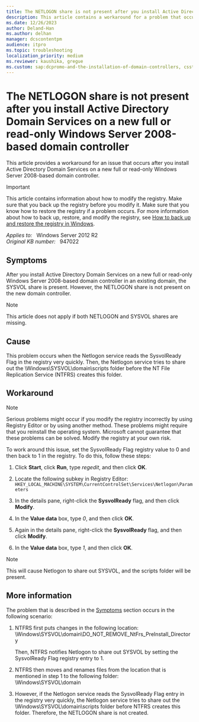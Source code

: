 ```yaml
---
title: The NETLOGON share is not present after you install Active Directory Domain Services on a new full or read-only Windows Server 2008-based domain controller
description: This article contains a workaround for a problem that occurs after you install AD DS on a new full or read-only Windows Server 2008-based domain controller.
ms.date: 12/26/2023
author: Deland-Han
ms.author: delhan
manager: dcscontentpm
audience: itpro
ms.topic: troubleshooting
localization_priority: medium
ms.reviewer: kaushika, gregue
ms.custom: sap:dcpromo-and-the-installation-of-domain-controllers, csstroubleshoot
---
```

# The NETLOGON share is not present after you install Active Directory Domain Services on a new full or read-only Windows Server 2008-based domain controller

This article provides a workaround for an issue that occurs after you install Active Directory Domain Services on a new full or read-only Windows Server 2008-based domain controller.

> [!IMPORTANT]
> This article contains information about how to modify the registry. Make sure that you back up the registry before you modify it. Make sure that you know how to restore the registry if a problem occurs. For more information about how to back up, restore, and modify the registry, see [How to back up and restore the registry in Windows](https://support.microsoft.com/help/322756).

_Applies to:_ &nbsp; Windows Server 2012 R2  
_Original KB number:_ &nbsp; 947022

## Symptoms

After you install Active Directory Domain Services on a new full or read-only Windows Server 2008-based domain controller in an existing domain, the SYSVOL share is present. However, the NETLOGON share is not present on the new domain controller.

> [!NOTE]
> This article does not apply if both NETLOGON and SYSVOL shares are missing.

## Cause

This problem occurs when the Netlogon service reads the SysvolReady Flag in the registry very quickly. Then, the Netlogon service tries to share out the \\Windows\\SYSVOL\\domain\\scripts folder before the NT File Replication Service (NTFRS) creates this folder.

## Workaround

> [!NOTE]
> Serious problems might occur if you modify the registry incorrectly by using Registry Editor or by using another method. These problems might require that you reinstall the operating system. Microsoft cannot guarantee that these problems can be solved. Modify the registry at your own risk.

To work around this issue, set the SysvolReady Flag registry value to 0 and then back to 1 in the registry. To do this, follow these steps:

1. Click **Start**, click **Run**, type *regedit*, and then click **OK**.
2. Locate the following subkey in Registry Editor:  `HKEY_LOCAL_MACHINE\SYSTEM\CurrentControlSet\Services\Netlogon\Parameters`

3. In the details pane, right-click the **SysvolReady** flag, and then click **Modify**.
4. In the **Value data** box, type *0*, and then click **OK**.
5. Again in the details pane, right-click the **SysvolReady** flag, and then click **Modify**.
6. In the **Value data** box, type *1*, and then click **OK**.

> [!NOTE]
> This will cause Netlogon to share out SYSVOL, and the scripts folder will be present.

## More information

The problem that is described in the [Symptoms](#symptoms) section occurs in the following scenario:

1. NTFRS first puts changes in the following location:  
    \\Windows\\SYSVOL\\domain\\DO_NOT_REMOVE_NtFrs_PreInstall_Directory

    Then, NTFRS notifies Netlogon to share out SYSVOL by setting the SysvolReady Flag registry entry to 1.

2. NTFRS then moves and renames files from the location that is mentioned in step 1 to the following folder:  
    \\Windows\\SYSVOL\\domain

3. However, if the Netlogon service reads the SysvolReady Flag entry in the registry very quickly, the Netlogon service tries to share out the \\Windows\\SYSVOL\\domain\\scripts folder before NTFRS creates this folder. Therefore, the NETLOGON share is not created.

